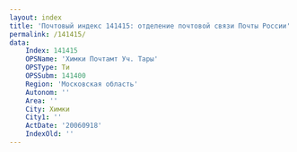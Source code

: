 ```yaml
---
layout: index
title: 'Почтовый индекс 141415: отделение почтовой связи Почты России'
permalink: /141415/
data:
    Index: 141415
    OPSName: 'Химки Почтамт Уч. Тары'
    OPSType: Ти
    OPSSubm: 141400
    Region: 'Московская область'
    Autonom: ''
    Area: ''
    City: Химки
    City1: ''
    ActDate: '20060918'
    IndexOld: ''
---
```


